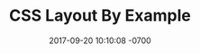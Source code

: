 ---
title: "CSS Layout By Example"
description: A guide to building beauiftul web layouts in 2017. From the basics (and beginnings) of CSS Layout, to modern tools like CSS Grid.
layout: post
date: 2017-09-20 10:10:08 -0700
type: tool
category: front-end web css
tags: grid flexbox layout
permalink: /projects/layout-by-example
external_url: https://www.layoutbyexample.com
---